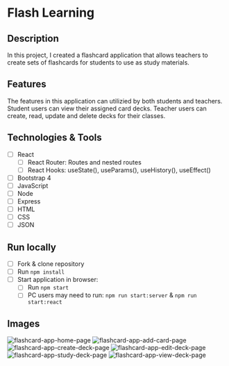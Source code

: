 
# Flash Learning

## Description

In this project, I created a flashcard application that allows teachers to create sets of flashcards for students to use as study materials. 

## Features

The features in this application can utilizied by both students and teachers. Student users can view their assigned card decks. Teacher users can create, read, update and delete decks for their classes. 

## Technologies & Tools
- [ ] React
    - [ ] React Router: Routes and nested routes
    - [ ] React Hooks: useState(), useParams(), useHistory(), useEffect()
- [ ] Bootstrap 4
- [ ] JavaScript
- [ ] Node
- [ ] Express
- [ ] HTML
- [ ] CSS
- [ ] JSON

## Run locally
- [ ] Fork & clone repository
- [ ] Run `npm install`
- [ ] Start application in browser:
    - [ ] Run `npm start`
    - [ ] PC users may need to run: `npm run start:server` & `npm run start:react`

## Images
![flashcard-app-home-page](https://user-images.githubusercontent.com/80596387/141700757-cb151c2a-4d93-41ae-9a25-1c58b25cca9b.png)
![flashcard-app-add-card-page](https://user-images.githubusercontent.com/80596387/141700765-bf22f987-2208-49c5-afce-05ff383927b1.png)
![flashcard-app-create-deck-page](https://user-images.githubusercontent.com/80596387/141700766-29826742-6eaf-4658-9162-4d8b7dbd3937.png)
![flashcard-app-edit-deck-page](https://user-images.githubusercontent.com/80596387/141700767-a15f88f6-effe-4d47-89ce-5a474e16267d.png)
![flashcard-app-study-deck-page](https://user-images.githubusercontent.com/80596387/141700772-7c487cce-0c30-4156-9e03-4ea009ce3237.png)
![flashcard-app-view-deck-page](https://user-images.githubusercontent.com/80596387/141700775-be884b84-5045-4005-a1ee-3f69ac20d5e0.png)

